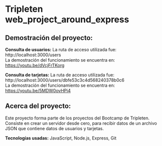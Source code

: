 # Tripleten web_project_around_express
## Demostración del proyecto:
**Consulta de usuarios:**
La ruta de acceso utilizada fue: http://localhost:3000/users  
La demostración del funcionamiento se encuentra en: https://youtu.be/dVcjFrTKorg  

**Consulta de tarjetas:**
La ruta de acceso utilizada fue: http://localhost:3000/users/dbfe53c3c4d568240378b0c6  
La demostración del funcionamiento se encuentra en: https://youtu.be/5MDW0ovHPi4  

## Acerca del proyecto:
Este proyecto forma parte de los proyectos del Bootcamp de Tripleten. Consiste en crear un servidor desde cero, para recibir datos de un archivo JSON que contiene datos de usuarios y tarjetas.  

**Tecnologías usadas:** JavaScript, Node.js, Express, Git
